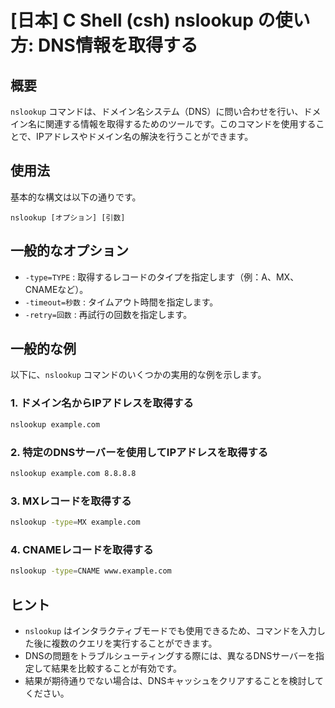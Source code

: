# [日本] C Shell (csh) nslookup の使い方: DNS情報を取得する

## 概要
`nslookup` コマンドは、ドメイン名システム（DNS）に問い合わせを行い、ドメイン名に関連する情報を取得するためのツールです。このコマンドを使用することで、IPアドレスやドメイン名の解決を行うことができます。

## 使用法
基本的な構文は以下の通りです。

```
nslookup [オプション] [引数]
```

## 一般的なオプション
- `-type=TYPE` : 取得するレコードのタイプを指定します（例：A、MX、CNAMEなど）。
- `-timeout=秒数` : タイムアウト時間を指定します。
- `-retry=回数` : 再試行の回数を指定します。

## 一般的な例
以下に、`nslookup` コマンドのいくつかの実用的な例を示します。

### 1. ドメイン名からIPアドレスを取得する
```bash
nslookup example.com
```

### 2. 特定のDNSサーバーを使用してIPアドレスを取得する
```bash
nslookup example.com 8.8.8.8
```

### 3. MXレコードを取得する
```bash
nslookup -type=MX example.com
```

### 4. CNAMEレコードを取得する
```bash
nslookup -type=CNAME www.example.com
```

## ヒント
- `nslookup` はインタラクティブモードでも使用できるため、コマンドを入力した後に複数のクエリを実行することができます。
- DNSの問題をトラブルシューティングする際には、異なるDNSサーバーを指定して結果を比較することが有効です。
- 結果が期待通りでない場合は、DNSキャッシュをクリアすることを検討してください。